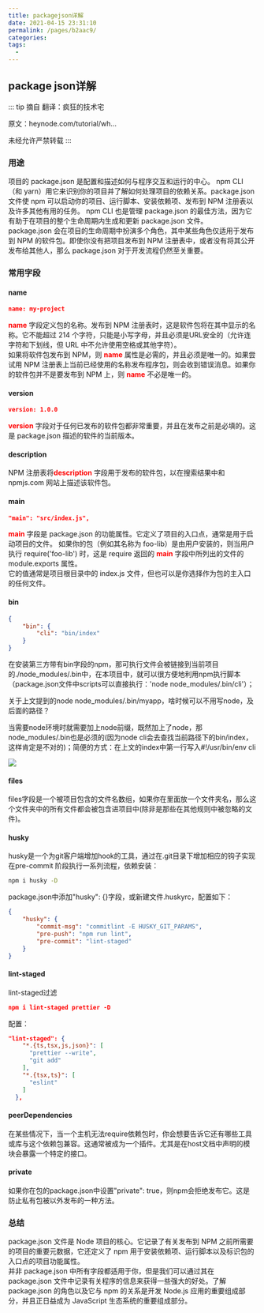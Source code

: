 ```yaml
---
title: packagejson详解
date: 2021-04-15 23:31:10
permalink: /pages/b2aac9/
categories:
tags:
  - 
---
```


## package json详解

::: tip 摘自
翻译：疯狂的技术宅

原文：heynode.com/tutorial/wh…

未经允许严禁转载
:::

### 用途

项目的 package.json 是配置和描述如何与程序交互和运行的中心。 npm CLI（和 yarn）用它来识别你的项目并了解如何处理项目的依赖关系。package.json 文件使 npm 可以启动你的项目、运行脚本、安装依赖项、发布到 NPM 注册表以及许多其他有用的任务。 npm CLI 也是管理 package.json 的最佳方法，因为它有助于在项目的整个生命周期内生成和更新 package.json 文件。  
package.json 会在项目的生命周期中扮演多个角色，其中某些角色仅适用于发布到 NPM 的软件包。即使你没有把项目发布到 NPM 注册表中，或者没有将其公开发布给其他人，那么 package.json 对于开发流程仍然至关重要。

### 常用字段

#### name

```json
name: my-project
```

<span style="font-weight: bold; color: red">name</span> 字段定义包的名称。发布到 NPM 注册表时，这是软件包将在其中显示的名称。它不能超过 214 个字符，只能是小写字母，并且必须是URL安全的（允许连字符和下划线，但 URL 中不允许使用空格或其他字符）。  
如果将软件包发布到 NPM，则 <span style="font-weight: bold; color: red">name</span> 属性是必需的，并且必须是唯一的。如果尝试用 NPM 注册表上当前已经使用的名称发布程序包，则会收到错误消息。如果你的软件包并不是要发布到 NPM 上，则 <span style="font-weight: bold; color: red">name</span> 不必是唯一的。

#### version

```json
version: 1.0.0
```

<span style="font-weight: bold; color: red">version</span> 字段对于任何已发布的软件包都非常重要，并且在发布之前是必填的。这是 package.json 描述的软件的当前版本。

#### description

NPM 注册表将<span style="font-weight: bold; color: red">description</span> 字段用于发布的软件包，以在搜索结果中和 npmjs.com 网站上描述该软件包。

#### main

```json
"main": "src/index.js",
```

<span style="font-weight: bold; color: red">main</span> 字段是 package.json 的功能属性。它定义了项目的入口点，通常是用于启动项目的文件。
如果你的包（例如其名称为 foo-lib）是由用户安装的，则当用户执行 require('foo-lib') 时，这是  require 返回的 <span style="font-weight: bold; color: red">main</span> 字段中所列出的文件的 module.exports 属性。  
它的值通常是项目根目录中的 index.js 文件，但也可以是你选择作为包的主入口的任何文件。

#### bin

```json
{
    "bin": {
        "cli": "bin/index"
    }
}
```

在安装第三方带有bin字段的npm，那可执行文件会被链接到当前项目的./node_modules/.bin中，在本项目中，就可以很方便地利用npm执行脚本（package.json文件中scripts可以直接执行：'node node_modules/.bin/cli'）；  

关于上文提到的node node_modules/.bin/myapp，啥时候可以不用写node，及后面的路径？

当需要node环境时就需要加上node前缀，既然加上了node，那node_modules/.bin也是必须的(因为node cli会去查找当前路径下的bin/index，这样肯定是不对的)；简便的方式：在上文的index中第一行写入#!/usr/bin/env cli

<img src="./imgs/packagejson.png"/>

#### files

files字段是一个被项目包含的文件名数组，如果你在里面放一个文件夹名，那么这个文件夹中的所有文件都会被包含进项目中(除非是那些在其他规则中被忽略的文件)。

#### husky

husky是一个为git客户端增加hook的工具，通过在.git目录下增加相应的钩子实现在pre-commit 阶段执行一系列流程，依赖安装：

```bash
npm i husky -D
```

package.json中添加"husky": {}字段，或新建文件.huskyrc，配置如下：

```json
{
    "husky": {
        "commit-msg": "commitlint -E HUSKY_GIT_PARAMS",
        "pre-push": "npm run lint",
        "pre-commit": "lint-staged"
    }
}
```

#### lint-staged

lint-staged过滤

```json
npm i lint-staged prettier -D
```

配置：  
```json
"lint-staged": {
    "*.{ts,tsx,js,json}": [
      "prettier --write",
      "git add"
    ],
    "*.{tsx,ts}": [
      "eslint"
    ]
  },
```

#### peerDependencies

在某些情况下，当一个主机无法require依赖包时，你会想要告诉它还有哪些工具或库与这个依赖包兼容。这通常被成为一个插件。尤其是在host文档中声明的模块会暴露一个特定的接口。

#### private 

如果你在包的package.json中设置"private": true，则npm会拒绝发布它。这是防止私有包被以外发布的一种方法。

### 总结

package.json 文件是 Node 项目的核心。它记录了有关发布到 NPM 之前所需要的项目的重要元数据，它还定义了 npm 用于安装依赖项、运行脚本以及标识包的入口点的项目功能属性。  
并非 package.json 中所有字段都适用于你，但是我们可以通过其在 package.json 文件中记录有关程序的信息来获得一些强大的好处。了解 package.json 的角色以及它与 npm 的关系是开发 Node.js 应用的重要组成部分，并且正日益成为 JavaScript 生态系统的重要组成部分。
